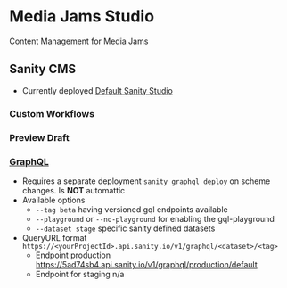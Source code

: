 # Media Jams Studio

Content Management for Media Jams

## Sanity CMS

- Currently deployed [Default Sanity Studio](https://mediajams.sanity.studio/)

### Custom Workflows

### Preview Draft

### [GraphQL](https://www.sanity.io/docs/graphql)

- Requires a separate deployment `sanity graphql deploy` on scheme changes. Is **NOT** automattic
- Available options
  - `--tag beta` having versioned gql endpoints available
  - `--playground` or `--no-playground` for enabling the gql-playground
  - `--dataset stage` specific sanity defined datasets
- QueryURL format `https://<yourProjectId>.api.sanity.io/v1/graphql/<dataset>/<tag>`
  - Endpoint production https://5ad74sb4.api.sanity.io/v1/graphql/production/default
  - Endpoint for staging n/a

